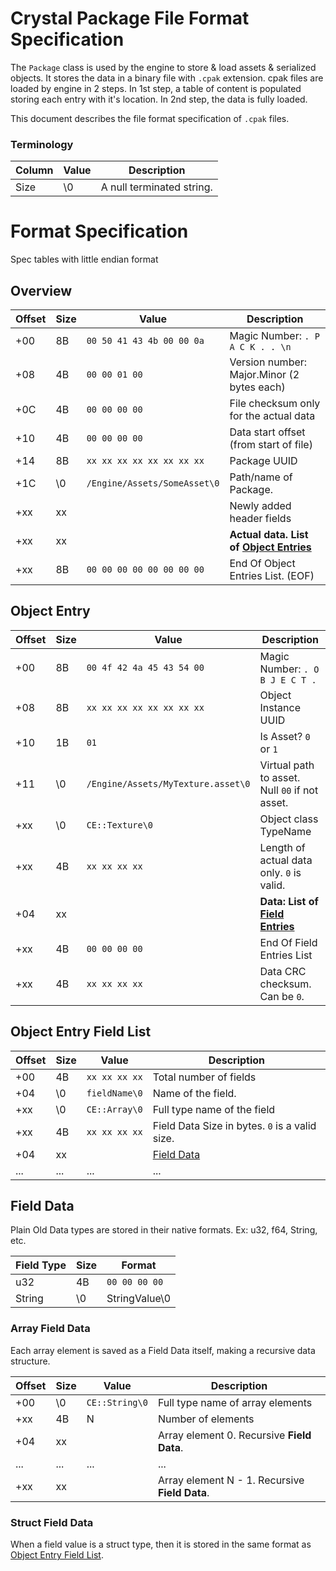 # Crystal Package File Format Specification

The `Package` class is used by the engine to store & load assets & serialized objects. It stores the data in a binary file with `.cpak` extension. cpak files are loaded by engine in 2 steps. In 1st step, a table of content is populated storing each entry with it's location. In 2nd step, the data is fully loaded.

This document describes the file format specification of `.cpak` files.

### Terminology

| Column | Value | Description |
|---|---|---|
| Size | \0 | A null terminated string. |

# Format Specification

Spec tables with little endian format

## **Overview**
| Offset | Size | Value | Description |
|---|---|---|---|
| +00 | 8B | `00 50 41 43 4b 00 00 0a` | Magic Number: `. P A C K . . \n` |
| +08 | 4B | `00 00 01 00` | Version number: Major.Minor (2 bytes each) |
| +0C | 4B | `00 00 00 00` | File checksum only for the actual data |
| +10 | 4B | `00 00 00 00` | Data start offset (from start of file) |
| +14 | 8B | `xx xx xx xx xx xx xx xx` | Package UUID |
| +1C | \0 | `/Engine/Assets/SomeAsset\0` | Path/name of Package. |
| +xx | xx | | Newly added header fields |
| +xx | xx | | **Actual data. List of [Object Entries](#object-entry)** |
| +xx | 8B | `00 00 00 00 00 00 00 00` | End Of Object Entries List. (EOF) |

## **Object Entry**
| Offset | Size | Value | Description |
|---|---|---|---|
| +00 | 8B | `00 4f 42 4a 45 43 54 00` | Magic Number: `. O B J E C T .` |
| +08 | 8B | `xx xx xx xx xx xx xx xx` | Object Instance UUID |
| +10 | 1B | `01` | Is Asset? `0` or `1` |
| +11 | \0 | `/Engine/Assets/MyTexture.asset\0` | Virtual path to asset. Null `00` if not asset. |
| +xx | \0 | `CE::Texture\0` | Object class TypeName |
| +xx | 4B | `xx xx xx xx` | Length of actual data only. `0` is valid. |
| +04 | xx |  | **Data: List of [Field Entries](#object-entry-field-list)** |
| +xx | 4B | `00 00 00 00` | End Of Field Entries List |
| +xx | 4B | `xx xx xx xx` | Data CRC checksum. Can be `0`. |

## **Object Entry Field List**
| Offset | Size | Value | Description |
|---|---|---|---|
| +00 | 4B | `xx xx xx xx` | Total number of fields |
| +04 | \0 | `fieldName\0` | Name of the field. |
| +xx | \0 | `CE::Array\0` | Full type name of the field |
| +xx | 4B | `xx xx xx xx` | Field Data Size in bytes. `0` is a valid size. |
| +04 | xx | | [Field Data](#field-data) | 
| ... | ... | ... | ... |

## **Field Data**

Plain Old Data types are stored in their native formats. Ex: u32, f64, String, etc.

| Field Type | Size | Format |
|---|---|---|
| u32 | 4B | `00 00 00 00` |
| String | \0 | StringValue\0 |

### Array Field Data

Each array element is saved as a Field Data itself, making a recursive data structure.

| Offset | Size | Value | Description |
|---|---|---|---|
| +00 | \0 | `CE::String\0` | Full type name of array elements |
| +xx | 4B | N | Number of elements |
| +04 | xx | | Array element 0. Recursive **Field Data**. |
| ... | ... | ... | ... |
| +xx | xx | | Array element N - 1. Recursive **Field Data**. |

### Struct Field Data

When a field value is a struct type, then it is stored in the same format as [Object Entry Field List](#object-entry-field-list).



